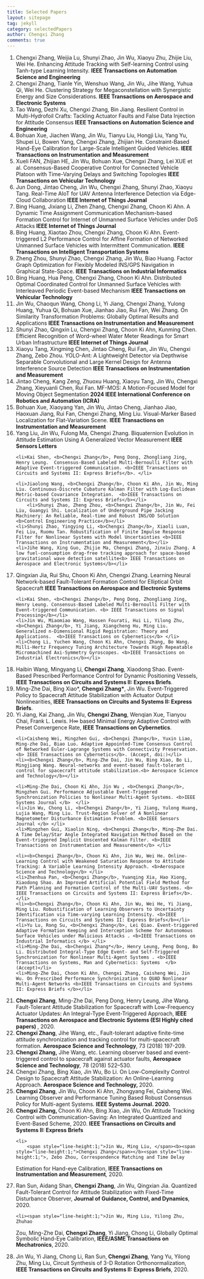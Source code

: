 ```yaml
---
title: Selected Papers
layout: sitepage
tag: jekyll
category: selectedPapers
author: Chengxi Zhang
comments: true
---
```

<ol> 
<li>Chengxi Zhang, Weijia Lu, Shunyi Zhao, Jin Wu, Xiaoyu Zhu, Zhijie Liu, Wei He. Enhancing Attitude Tracking with Self-learning Control using Tanh-type Learning Intensity. <b>IEEE Transactions on Automation Science and Engineering</b> </li>
    <li>Chengxi Zhang, Tianle Yin, Wenshuo Wang, Jin Wu, Jihe Wang, Yuhua Qi, Wei He. Clustering Strategy for Megaconstellation with Synergistic Energy and Size Considerations. <b>IEEE Transactions on Aerospace and Electronic Systems</b></li>
<li>Tao Wang, Dezhi Xu, Chengxi Zhang, Bin Jiang. Resilient Control in Multi-Hydrofoil Crafts: Tackling Actuator Faults and False Data Injection for Attitude Consensus <b>IEEE Transactions on Automation Science and Engineering</b></li>
<li>Bohuan Xue, Jiachen Wang, Jin Wu, Tianyu Liu, Hongji Liu, Yang Yu, Shupei Li, Bowen Yang, Chengxi Zhang, Zhijian He. Constraint-Based Hand-Eye Calibration for Large-Scale Intelligent Guided Vehicles. <b>IEEE Transactions on Instrumentation and Measurement</b></li>
    <li>Xueli FAN, Zhijian HE, Jin Wu, Bohuan Xue, Chengxi Zhang, Lei XUE et al. Consensus-Based Cooperative Control for Connected Vehicle Platoon with Time-Varying Delays and Switching Topologies <b>IEEE Transactions on Vehicular Technology</b></li>
    <li>Jun Dong, Jintao Cheng, Jin Wu, Chengxi Zhang, Shunyi Zhao, Xiaoyu Tang. Real-Time AIoT for UAV Antenna Interference Detection via Edge-Cloud Collaboration <b>IEEE Internet of Things Journal</b></li>
	<li>Bing Huang, Jixiang Li, Zhen Zhang, Chengxi Zhang, Choon Ki Ahn. A Dynamic Time Assignment Communication Mechanism-based Formation Control for Internet of Unmanned Surface Vehicles under DoS Attacks <b>IEEE Internet of Things Journal</b></li>
	<li>Bing Huang, Xiaotao Zhou, Chengxi Zhang, Choon Ki Ahn. Event-triggered L2 Performance Control for Affine Formation of Networked Unmanned Surface Vehicles with Intermittent Communication. <b>IEEE Transactions on Intelligent Transportation Systems</b></li>
	<li>Zheng Zhou, Shunyi Zhao, Chengxi Zhang, Jin Wu, Biao Huang. Factor Graph Optimization for Flexibly Modeled INS/GPS Navigation in Graphical State-Space. <b>IEEE Transactions on Industrial Informatics</b></li>
     <li>Bing Huang, Hua Peng, Chengxi Zhang, Choon Ki Ahn. Distributed Optimal Coordinated Control for Unmanned Surface Vehicles with Interleaved Periodic Event-based Mechanism <b>IEEE Transactions on Vehicular Technology</b></li>	
    <li>Jin Wu, Chaoqun Wang, Chong Li, Yi Jiang, Chengxi Zhang, Yulong Huang, Yuhua Qi, Bohuan Xue, Jianhao Jiao, Rui Fan, Wei Zhang. On Similarity Transformation Problems: Globally Optimal Results and Applications <b>IEEE Transactions on Instrumentation and Measurement</b></li>
	<li>Shunyi Zhao, Qingxin Lu, Chengxi Zhang, Choon Ki Ahn, Kunming Chen. Efficient Recognition of Word-wheel Water Meter Readings for Smart Urban Infrastructure
<b>IEEE Internet of Things Journal</b></li>
    <li>Xiaoyu Tang, Xingming Chen, Jintao Cheng, Rui Fan, Jin Wu, Chengxi Zhang, Zebo Zhou. YOLO-Ant: A Lightweight Detector via Depthwise Separable Convolutional and Large Kernel Design for Antenna Interference Source Detection <b>IEEE Transactions on Instrumentation and Measurement</b>  </li>
	<li>Jintao Cheng, Kang Zeng, Zhuoxu Huang, Xiaoyu Tang, Jin Wu, Chengxi Zhang, Xieyuanli Chen, Rui Fan.  MF-MOS: A Motion-Focused Model for Moving Object Segmentation <b>2024 IEEE International Conference on Robotics and Automation (ICRA)</b></li>
	<li>Bohuan Xue, Xiaoyang Yan, Jin Wu, Jintao Cheng, Jianhao Jiao, Haoxuan Jiang, Rui Fan, Chengxi Zhang, Ming Liu. Visual-Marker Based Localization for Flat-Variation Scene.  <b>IEEE Transactions on Instrumentation and Measurement</b></li>
<li>Yang Liu, Jin Wu, Fulong Ma, Chengxi Zhang. Biquaternion Evolution in Attitude Estimation Using A Generalized Vector Measurement <b>IEEE Sensors Letters</b></li>


	<li>Kai Shen, <b>Chengxi Zhang</b>, Peng Dong, Zhongliang Jing, Henry Leung.  Consensus-Based Labeled Multi-Bernoulli Filter with Adaptive Event-triggered Communication. <b>IEEE Transactions on Circuits and Systems II: Express Briefs</b>. </li>
	
	<li>Jiaolong Wang, <b>Chengxi Zhang</b>, Choon Ki Ahn, Jin Wu, Ming Liu. Continuous-Discrete Cubature Kalman Filter with Log-Euclidean Metric-based Covariance Integration.  <b>IEEE Transactions on Circuits and Systems II: Express Briefs</b></li>
    	<li>Shunyi Zhao, Zheng Zhou, <b>Chengxi Zhang</b>, Jin Wu, Fei Liu, Guangyi Shi. Localization of Underground Pipe Jacking Machinery: An Reliable, Real-time and Robust INS/OD Solution <b>Control Engineering Practice</b></li>
	<li>Shunyi Zhao, Yingying Li, <b>Chengxi Zhang</b>, Xiaoli Luan, Fei Liu, Ruomu Tan. Robustification of Finite Impulse Response Filter for Nonlinear Systems with Model Uncertainties <b>IEEE Transactions on Instrumentation and Measurement</b></li>
    <li>Jihe Wang, Xing Guo, Zhijie Ma, Chengxi Zhang, Jinxiu Zhang. A low fuel-consumption drag-free tracking approach for space-based gravitational wave detection satellite<b> IEEE Transactions on Aerospace and Electronic Systems</b></li>
<li>Qingxian Jia, Rui Shu, Choon Ki Ahn, Chengxi Zhang. Learning Neural Network-based Fault-Tolerant Formation Control for Elliptical Orbit Spacecraft <b>IEEE Transactions on Aerospace and Electronic Systems</b></li>


	<li>Kai Shen, <b>Chengxi Zhang</b>, Peng Dong, Zhongliang Jing, Henry Leung. Consensus-Based Labeled Multi-Bernoulli Filter with Event-triggered Communication. <b> IEEE Transactions on Signal Processing</b></li>
	<li>Jin Wu, Miaomiao Wang, Hassen Fourati, Hui Li, Yilong Zhu, <b>Chengxi Zhang</b>, Yi Jiang, Xiangcheng Hu, Ming Liu. Generalized n-Dimensional Rigid Registration: Theory and Applications.  <b>IEEE Transactions on Cybernetics</b> </li>
	<li>Chong Li, Yuchen Wang, Choon Ki Ahn, Chengxi Zhang, Bo Wang. Milli-Hertz Frequency Tuning Architecture Towards High Repeatable Micromachined Axi-Symmetry Gyroscopes. <b>IEEE Transactions on Industrial Electronics</b></li>
	
<li>Haibin Wang, Mingyang Li, <b>Chengxi Zhang</b>, Xiaodong Shao. Event-Based Prescribed Performance Control for Dynamic Positioning Vessels, <b>IEEE Transactions on Circuits and Systems II: Express Briefs</b>. </li>
	<li>Ming-Zhe Dai, Bing Xiao*, <b>Chengxi Zhang*</b>, Jin Wu. Event-Triggered Policy to Spacecraft Attitude Stabilization with Actuator Output Nonlinearities, <b>IEEE Transactions on Circuits and Systems II: Express Briefs</b>. </li>
	<li>Yi Jiang, Kai Zhang, Jin Wu, <b>Chengxi Zhang</b>, Wenqian Xue, Tianyou Chai, Frank L. Lewis. H∞ based Minimal Energy Adaptive Control with Preset Convergence Rate, <b>IEEE Transactions on Cybernetics</b>. </li>
	
	<li>Caisheng Wei, Mingzhen Gui, <b>Chengxi Zhang</b>, Yuxin Liao, Ming-zhe Dai, Biao Luo. Adaptive Appointed-Time Consensus Control of Networked Euler-Lagrange Systems with Connectivity Preservation.<b> IEEE Transactions on Cybernetics</b>. (Accept, doi:)</li>
	<li><b>Chengxi Zhang</b>, Ming-Zhe Dai, Jin Wu, Bing Xiao, Bo Li, Mingjiang Wang. Neural-networks and event-based fault-tolerant control for spacecraft attitude stabilization.<b> Aerospace Science and Technology</b></li>

	<li>Ming-Zhe Dai, Choon Ki Ahn, Jin Wu , <b>Chengxi Zhang</b>, Mingzhen Gui. Performance Adjustable Event-Triggered Synchronization Policies to Nonlinear Multi-Agent Systems. <b>IEEE Systems Journal </b>  </li>
	<li>Jin Wu, Chong Li, <b>Chengxi Zhang</b>, Yi Jiang, Yulong Huang, Lujia Wang, Ming Liu. Trust-Region Solver of A Nonlinear Magnetometer Disturbance Estimation Problem. <b>IEEE Sensors Journal </b> </li>
	<li>Mingzhen Gui, Xiaolin Ning, <b>Chengxi Zhang</b>, Ming-Zhe Dai. A Time Delay/Star Angle Integrated Navigation Method Based on the Event-triggered Implicit Unscented Kalman Filter. <b>IEEE Transactions on Instrumentation and Measurement</b> </li>
	
	<li><b>Chengxi Zhang</b>, Choon Ki Ahn, Jin Wu, Wei He. Online-Learning Control with Weakened Saturation Response to Attitude Tracking: A Variable Learning Intensity Approach. <b>Aerospace Science and Technology</b> </li>
	<li>Zhenhua Pan, <b>Chengxi Zhang</b>, Yuanqing Xia, Hao Xiong, Xiaodong Shao. An Improved Artificial Potential Field Method for Path Planning and Formation Control of the Multi-UAV Systems. <b> IEEE Transactions on Circuits and Systems II: Express Briefs</b>. </li>
	<li><b>Chengxi Zhang</b>, Choon Ki Ahn, Jin Wu, Wei He, Yi Jiang, Ming Liu. Robustification of Learning Observers to Uncertainty Identification via Time-varying Learning Intensity. <b>IEEE Transactions on Circuits and Systems II: Express Briefs</b></li>
	<li>Yu Lu, Rong Su, <b>Chengxi Zhang</b>, Lei Qiao. Event-triggered Adaptive Formation Keeping and Interception Scheme for Autonomous Surface Vehicles under Malicious Attacks . <b>IEEE Transactions on Industrial Informatics </b> </li>
	<li>Ming-Zhe Dai, <b>Chengxi Zhang*</b>, Henry Leung, Peng Dong, Bo Li. Distributed Integral-Type Edge Event- and Self-Triggered Synchronization for Nonlinear Multi-Agent Systems . <b>IEEE Transactions on Systems, Man and Cybernetics: Systems  </b> (Accept)</li>
	<li>Ming-Zhe Dai, Choon Ki Ahn, Chengxi Zhang, Caisheng Wei, Jin Wu. On Prescribed Performance Synchronization to QUAD Nonlinear Multi-Agent Networks <b>IEEE Transactions on Circuits and Systems II: Express Briefs </b></li>

<li><b>Chengxi Zhang</b>, Ming-Zhe Dai, Peng Dong, Henry Leung, Jihe Wang. Fault-Tolerant Attitude Stabilization for Spacecraft with Low-Frequency Actuator Updates: An Integral-Type Event-Triggered Approach, <b>IEEE Transactions on Aerospace and Electronic Systems (ESI Highly cited papers) </b>, 2020.</li>
	<li>
		<b><span style="line-height:1;">Chengxi
Zhang</span></b><span style="line-height:1;">, Jihe</span><span style="line-height:1;"> Wang, etc., Fault-tolerant adaptive finite-time attitude
synchronization and tracking control for multi-spacecraft formation.&nbsp;</span><b><span style="line-height:1;">Aerospace Science and Technology</span></b><span style="line-height:1;">, 73
(2018) 197-209.</span> 
	</li>
	<li>
		<b><span style="line-height:1;">Chengxi Zhang,</span></b><span style="line-height:1;">&nbsp;Jihe Wang, etc. Learning observer based and event-triggered control to spacecraft against actuator faults,&nbsp;</span><b><span style="line-height:1;">Aerospace Science and Technology</span></b><i><span style="line-height:1;">,</span></i><span style="line-height:1;">&nbsp;78 (2018) 522–530.</span><span style="line-height:2;"></span> 
	</li>
	<li>Chengxi Zhang, Bing Xiao, Jin Wu, Bo Li.&nbsp;On Low-Complexity Control Design to Spacecraft Attitude Stabilization: An Online-Learning Approach. <b>Aerospace Science and Technology, </b> 2020. </li>
	<li>
		<strong><span style="line-height:1;">Chengxi Zhang</span></strong><span style="line-height:1;">, Jin Wu, Choon Ki Ahn, Zhongyang Fei, Caisheng Wei. Learning Observer and Performance Tuning Based Robust Consensus Policy for Multi-agent Systems. </span><strong><span style="line-height:1;">IEEE Systems Journal. 2020. </span></strong><br />
	</li>
	<li>
		<strong><span style="line-height:1;">Chengxi Zhang, </span></strong><span style="line-height:1;">Choon Ki Ahn, Bing Xiao, Jin Wu,&nbsp;On Attitude Tracking Control with Communication-Saving: An Integrated Quantized and Event-Based Scheme, 2020. </span><strong><span style="line-height:1;">IEEE Transactions on Circuits and Systems II: Express Briefs</span></strong><span style="line-height:1;"> </span> 
	</li>
	
	<li>
		<span style="line-height:1;">Jin Wu, Ming Liu, </span><b><span style="line-height:1;">Chengxi Zhang</span></b><span style="line-height:1;">, Zebo Zhou, Correspondence Matching and Time Delay
Estimation for Hand-eye Calibration,</span><i> </i><b><span style="line-height:1;">IEEE Transactions on Instrumentation and
Measurement</span></b><i><span style="line-height:1;">, </span></i><span style="line-height:1;">2020</span><i><span style="line-height:1;">.&nbsp;</span></i> 
	</li>
	<li><span style="line-height:1;">Ran Sun, Aidang Shan, </span><b><span style="line-height:1;">Chengxi Zhang</span></b><span style="line-height:1;">, Jin Wu, Qingxian Jia. Quantized
Fault-Tolerant Control for Attitude Stabilization with Fixed-Time Disturbance
Observer, </span><b><span style="line-height:1;">Journal of Guidance, Control,
and Dynamics</span></b><span style="line-height:1;">, 2020.&nbsp;</span><span style="line-height:1;"></span> 
	</li>

	
	<li><span style="line-height:1;">Jin Wu, Ming Liu, Yilong Zhu, Zhuhao
Zou, Ming-Zhe Dai, </span><b><span style="line-height:1;">Chengxi Zhang</span></b><span style="line-height:1;">, Yi
Jiang, Chong Li, Globally Optimal Symbolic Hand-Eye Calibration, </span><b><span style="line-height:1;">IEEE/ASME Transactions on Mechatronics</span></b><span style="line-height:1;">,</span><b> </b><span style="line-height:1;">2020.&nbsp;</span> 
	</li>
	<li>
		<span style="line-height:1;">Jin Wu, Yi Jiang, Chong Li, Ran Sun,</span><b><span style="line-height:1;"> Chengxi Zhang</span></b><span style="line-height:1;">, Yang Yu, Yilong Zhu,
Ming Liu, Circuit Synthesis of 3-D Rotation Orthonormalization, </span><b><span style="line-height:1;">IEEE Transactions on Circuits and Systems
II: Express Briefs</span></b><span style="line-height:1;">, 2020.&nbsp;</span><span style="line-height:1;">&nbsp;</span> 
	</li>
	
	
</ol>




